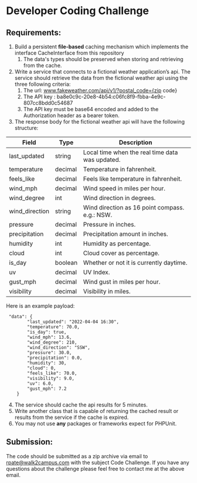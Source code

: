 # Developer Coding Challenge

## Requirements:
1. Build a persistent **file-based** caching mechanism which implements the interface CacheInterface from this repository
    1. The data's types should be preserved when storing and retrieving from the cache.
2. Write a service that connects to a fictional weather application’s api. The service
should retrieve the data from the fictional weather api using the three following
criteria:
    1. The url: www.fakeweather.com/api/v1/?postal_code={zip code}
    2. The API key : ba8e0c9c-20e8-4b54:c06fc8f9-fbba-4e9c-807cc8bdd0c54687
    3. The API key must be base64 encoded and added to the Authorization
header as a bearer token.
3. The response body for the fictional weather api will have the following structure:

| Field          | Type        | Description |
| -------------  | ----------- | -------------------------------------------------| 
| last_updated   | string	     | Local time when the real time data was updated.  |
| temperature  	 | decimal	   | Temperature in fahrenheit.                       |
| feels_like 	   | decimal	   | Feels like temperature in fahrenheit.            |
| wind_mph	     | decimal	   | Wind speed in miles per hour.                    |
| wind_degree	   | int	       | Wind direction in degrees.|
| wind_direction | string	     | Wind direction as 16 point compass. e.g.: NSW. |
| pressure  	   | decimal	   | Pressure in inches. |
| precipitation	 | decimal	   | Precipitation amount in inches. |
| humidity	     | int	       | Humidity as percentage. |
| cloud 	       | int	       | Cloud cover as percentage.|
| is_day	       | boolean     | Whether or not it is currently daytime.|
| uv	           | decimal	   | UV Index.|
| gust_mph	     | decimal	   | Wind gust in miles per hour.|
| visibility     | decimal     | Visibility in miles. |

Here is an example payload:
```
 "data": {
        "last_updated": "2022-04-04 16:30",
        "temperature": 70.0,
        "is_day": true,
        "wind_mph": 13.6,
        "wind_degree": 210,
        "wind_direction": "SSW",
        "pressure": 30.0,
        "precipitation": 0.0,
        "humidity": 30,
        "cloud": 0,
        "feels_like": 70.0,
        "visibility": 9.0,
        "uv": 6.0,
        "gust_mph": 7.2
    }
```

4. The service should cache the api results for 5 minutes.
5. Write another class that is capable of returning the cached result or results from
the service if the cache is expired.
6. You may not use **any** packages or frameworks expect for PHPUnit.

## Submission:
The code should be submitted as a zip archive via email to
rpate@walk2campus.com with the subject Code Challenge.
If you have any questions about the challenge please feel free to contact me at
the above email.
